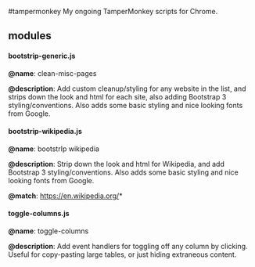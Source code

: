 
#tampermonkey
My ongoing TamperMonkey scripts for Chrome.

## modules

#### bootstrip-generic.js

**@name**:          clean-misc-pages

**@description**:   Add custom cleanup/styling for any website in the list, and strips down the look and html for each site, also adding Bootstrap 3 styling/conventions. Also adds some basic styling and nice looking fonts from Google.

#### bootstrip-wikipedia.js

**@name**:          bootstrIp wikipedia

**@description**:   Strip down the look and html for Wikipedia, and add Bootstrap 3 styling/conventions. Also adds some basic styling and nice looking fonts from Google.

**@match**:         https://en.wikipedia.org/*

#### toggle-columns.js

**@name**:          toggle-columns

**@description**:   Add event handlers for toggling off any column by clicking. Useful for copy-pasting large tables, or just hiding extraneous content.

